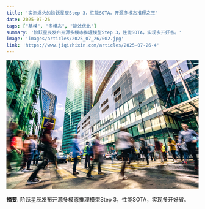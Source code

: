 ```yaml
---
title: '实测爆火的阶跃星辰Step 3，性能SOTA，开源多模态推理之王'
date: 2025-07-26
tags: ["基模", "多模态", "能效优化"]
summary: '阶跃星辰发布开源多模态推理模型Step 3，性能SOTA，实现多开好省。'
image: 'images/articles/2025_07_26/002.jpg'
link: 'https://www.jiqizhixin.com/articles/2025-07-26-4'
---
```

![实测爆火的阶跃星辰Step 3，性能SOTA，开源多模态推理之王](images/articles/2025_07_26/002.jpg)

**摘要**: 阶跃星辰发布开源多模态推理模型Step 3，性能SOTA，实现多开好省。
